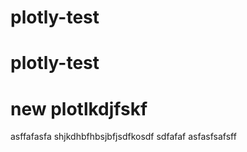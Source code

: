 # plotly-test

# plotly-test

# new plotlkdjfskf

asffafasfa
shjkdhbfhbsjbfjsdfkosdf
sdfafaf
asfasfsafsff
